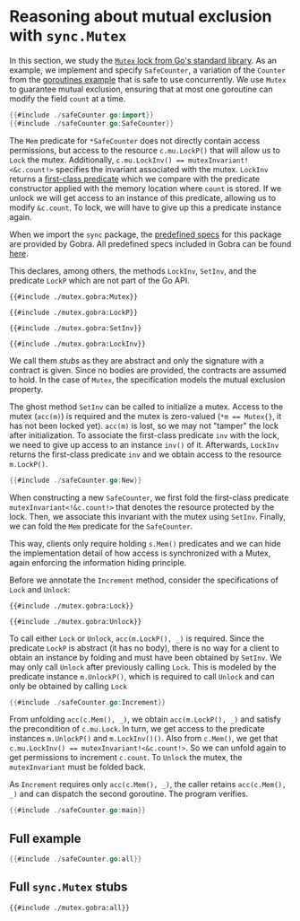 # Reasoning about mutual exclusion with `sync.Mutex`

In this section, we study the [`Mutex` lock from Go's standard library](https://pkg.go.dev/sync#Mutex).
As an example, we implement and specify `SafeCounter`, a variation of the `Counter` from the [goroutines example](./goroutine.md) that is safe to use concurrently.
We use `Mutex` to guarantee mutual exclusion, ensuring that at most one goroutine can modify the field `count` at a time.
``` go
{{#include ./safeCounter.go:import}}
{{#include ./safeCounter.go:SafeCounter}}
```

The `Mem` predicate for `*SafeCounter` does not directly contain access permissions, 
but access to the resource `c.mu.LockP()` that will allow us to `Lock` the mutex.
Additionally, `c.mu.LockInv() == mutexInvariant!<&c.count!>` specifies the invariant associated with the mutex.
`LockInv` returns a [first-class predicate](./first-class-predicates.md) which we compare with the predicate constructor applied with the memory location where `count` is stored.
If we unlock we will get access to an instance of this predicate, allowing us to modify `&c.count`.
To lock, we will have to give up this a predicate instance again.

<!-- TODO get the permissions only between Lock and Unlock -->
<!-- first-class predicate comparison -->

When we import the `sync` package, the 
[predefined specs](https://github.com/viperproject/gobra/blob/master/src/main/resources/stubs/sync/) for this package are provided by Gobra.
All predefined specs included in Gobra can be found [here](https://github.com/viperproject/gobra/tree/master/src/main/resources/stubs).

<!-- Alternatively  you can produce the stubs folder in the current working directory by running Gobra with the `--debug` flag. -->
<!-- Note that stubs are included only for a subset of the Go standard library. -->
<!-- You may have to provide your own -->
<!-- with the option `-I` the provided stubs can be overridden -->



This declares, among others, the methods `LockInv`, `SetInv`, and the predicate `LockP` which are not part of the Go API.
``` gobra
{{#include ./mutex.gobra:Mutex}}

{{#include ./mutex.gobra:LockP}}

{{#include ./mutex.gobra:SetInv}}

{{#include ./mutex.gobra:LockInv}}
```
We call them _stubs_ as they are abstract and only the signature with a contract is given.
Since no bodies are provided, the contracts are assumed to hold.
In the case of `Mutex`, the specification models the mutual exclusion property.

The ghost method `SetInv` can be called to initialize a mutex.
Access to the mutex (`acc(m)`) is required and the mutex is zero-valued (`*m == Mutex{}`, it has not been locked yet).
`acc(m)` is lost, so we may not "tamper" the lock after initialization.
To associate the first-class predicate `inv` with the lock, we need to give up access to an instance `inv()` of it.
Afterwards, `LockInv` returns the first-class predicate `inv` and we obtain access to the resource `m.LockP()`.
``` go
{{#include ./safeCounter.go:New}}
```
When constructing a new `SafeCounter`,
we first fold the first-class predicate `mutexInvariant<!&c.count!>` that denotes the resource protected by the lock.
Then, we associate this invariant with the mutex using `SetInv`.
Finally, we can fold the `Mem` predicate for the `SafeCounter`.

This way, clients only require holding `s.Mem()` predicates and we can hide the implementation detail of how access is synchronized with a Mutex, again enforcing the information hiding principle.

Before we annotate the `Increment` method, consider the specifications of `Lock` and `Unlock`:
``` gobra
{{#include ./mutex.gobra:Lock}}

{{#include ./mutex.gobra:Unlock}}
```
To call either `Lock` or `Unlock`, `acc(m.LockP(), _)` is required.
Since the predicate `LockP` is abstract (it has no body), there is no way for a client to obtain an instance by folding and must have been obtained by `SetInv`.
We may only call `Unlock` after previously calling `Lock`.
This is modeled by the predicate instance `m.UnlockP()`, which is required to call `Unlock` and can only be obtained by calling `Lock`
``` go
{{#include ./safeCounter.go:Increment}}
```
From unfolding `acc(c.Mem(), _)`, we obtain `acc(m.LockP(), _)` and satisfy the precondition of `c.mu.Lock`.
In turn, we get access to the predicate instances `m.UnlockP()` and `m.LockInv()()`.
Also from `c.Mem()`, we get that `c.mu.LockInv() == mutexInvariant!<&c.count!>`.
So we can unfold again to get permissions to increment `c.count`.
To `Unlock` the mutex, the `mutexInvariant` must be folded back.


As `Increment` requires only `acc(c.Mem(), _)`, the caller retains `acc(c.Mem(), _)` and can dispatch the second goroutine.
The program verifies.
``` go
{{#include ./safeCounter.go:main}}
```


<!-- - TODO double Lock: quiz? -->
<!-- - TODO unlock without Lock: quiz? -->
<!-- - (TODO termination limitation, Lock has no decreases, may never call Unlock) -->

## Full example
``` go
{{#include ./safeCounter.go:all}}
```

## Full `sync.Mutex` stubs
``` gobra
{{#include ./mutex.gobra:all}}
```
